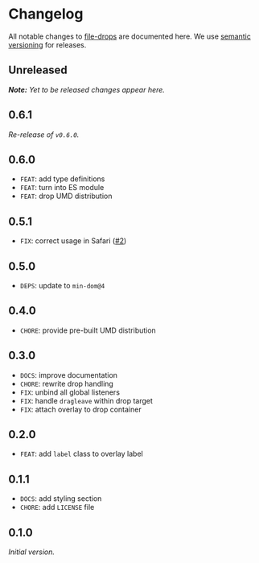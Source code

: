 # Changelog

All notable changes to [file-drops](https://github.com/nikku/file-drops) are documented here. We use [semantic versioning](http://semver.org/) for releases.

## Unreleased

___Note:__ Yet to be released changes appear here._

## 0.6.1

_Re-release of `v0.6.0`._

## 0.6.0

* `FEAT`: add type definitions
* `FEAT`: turn into ES module
* `FEAT`: drop UMD distribution

## 0.5.1

* `FIX`: correct usage in Safari ([#2](https://github.com/nikku/file-drops/issues/2))

## 0.5.0

* `DEPS`: update to `min-dom@4`

## 0.4.0

* `CHORE`: provide pre-built UMD distribution

## 0.3.0

* `DOCS`: improve documentation
* `CHORE`: rewrite drop handling
* `FIX`: unbind all global listeners
* `FIX`: handle `dragleave` within drop target
* `FIX`: attach overlay to drop container

## 0.2.0

* `FEAT`: add `label` class to overlay label

## 0.1.1

* `DOCS`: add styling section
* `CHORE`: add `LICENSE` file

## 0.1.0

_Initial version._
